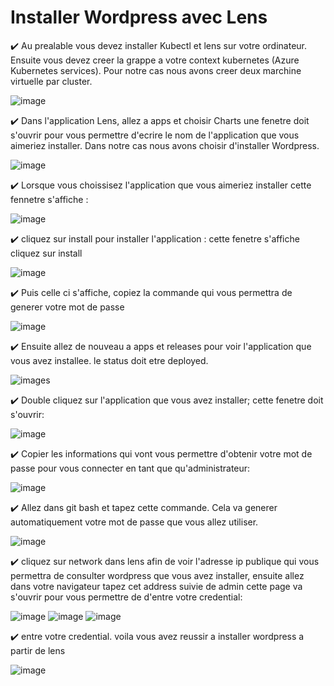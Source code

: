 # Installer Wordpress avec Lens

:heavy_check_mark: Au prealable vous devez installer Kubectl et lens sur votre ordinateur. Ensuite vous devez creer la grappe a votre context kubernetes  (Azure Kubernetes services). Pour notre cas nous avons creer deux marchine virtuelle par cluster.

![image](images/cluster.JPG)

:heavy_check_mark: Dans l'application Lens, allez a apps et choisir Charts une fenetre doit s'ouvrir pour vous permettre d'ecrire le nom de l'application que vous aimeriez installer. Dans notre cas nous avons choisir d'installer Wordpress.

![image](images/2.JPG)

:heavy_check_mark: Lorsque vous choissisez l'application que vous aimeriez installer cette fennetre s'affiche :

![image](images/3.JPG)

:heavy_check_mark: cliquez sur install pour installer l'application :
cette fenetre s'affiche cliquez sur install

![image](images/4.JPG)

:heavy_check_mark: Puis celle ci s'affiche, copiez la commande qui vous permettra de generer votre mot de passe

![image](images/5.JPG)

:heavy_check_mark: Ensuite allez de nouveau a apps et releases pour voir l'application que vous avez installee. le status doit etre deployed.

![images](images/13.JPG)

:heavy_check_mark: Double cliquez sur l'application que vous avez installer; cette fenetre doit s'ouvrir:

![image](images/7.JPG)

:heavy_check_mark: Copier les informations qui vont vous permettre d'obtenir votre mot de passe pour vous connecter en tant que qu'administrateur:

![image](images/8.JPG)

:heavy_check_mark: Allez dans git bash et tapez cette commande. Cela va generer automatiquement votre mot de passe que vous allez utiliser.

![image](images/6.JPG)

:heavy_check_mark: cliquez sur network dans lens afin de voir l'adresse ip publique qui vous permettra de consulter wordpress que vous avez installer, ensuite allez dans votre navigateur tapez cet address suivie de admin cette page va s'ouvrir pour vous permettre de d'entre votre credential:

![image](images/12.JPG)
![image](images/9.JPG)
![image](images/10.JPG)


:heavy_check_mark: entre votre credential. voila vous avez reussir a installer wordpress a partir de lens

![image](images/11.JPG)





